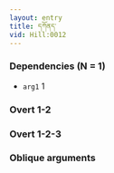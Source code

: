 ```yaml
---
layout: entry
title: དཀོནད་
vid: Hill:0012
---
```

### Dependencies (N = 1)
* `arg1` 1


### Overt 1-2


### Overt 1-2-3


### Oblique arguments
